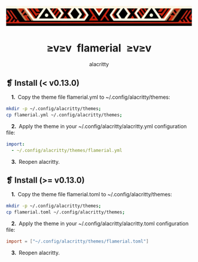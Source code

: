 <p align="center">
	<img src="../../imgs/ornament.webp" alt="" />
</p>
<h1 align="center">≥v≥v&ensp;flamerial&ensp;≥v≥v</h1>
<p align="center">alacritty</p>

## ❡ Install (< v0.13.0)

&emsp;**1.**&ensp;Copy the theme file flamerial.yml to ~/.config/alacritty/themes:

```sh
mkdir -p ~/.config/alacritty/themes;
cp flamerial.yml ~/.config/alacritty/themes;
```

&emsp;**2.**&ensp;Apply the theme in your ~/.config/alacritty/alacritty.yml configuration file:

```yml
import:
  - ~/.config/alacritty/themes/flamerial.yml
```

&emsp;**3.**&ensp;Reopen alacritty.

## ❡ Install (>= v0.13.0)

&emsp;**1.**&ensp;Copy the theme file flamerial.toml to ~/.config/alacritty/themes:

```sh
mkdir -p ~/.config/alacritty/themes;
cp flamerial.toml ~/.config/alacritty/themes;
```
&emsp;**2.**&ensp;Apply the theme in your ~/.config/alacritty/alacritty.toml configuration file:

```toml
import = ["~/.config/alacritty/themes/flamerial.toml"]
```

&emsp;**3.**&ensp;Reopen alacritty.
